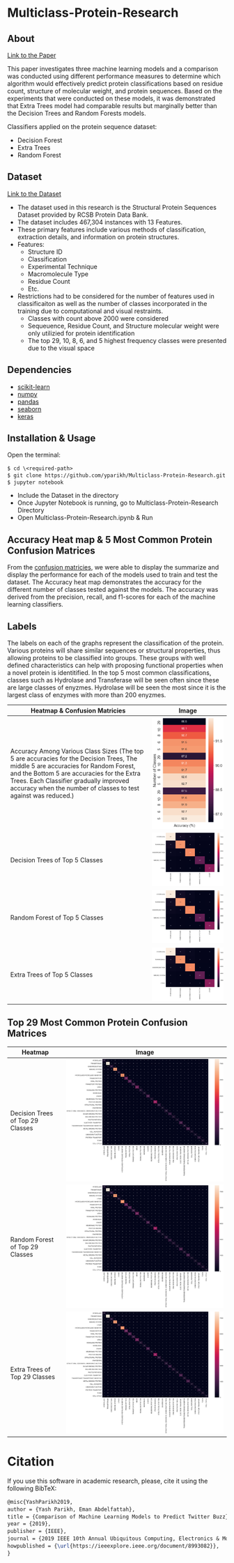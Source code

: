 # Multiclass-Protein-Research
## About

[Link to the Paper](https://ieeexplore.ieee.org/document/8993049)

This paper investigates three machine learning models and a comparison was conducted using different performance measures to determine which algorithm would effectively predict protein classifications based on residue count, structure of molecular weight, and protein sequences. Based on the experiments that were conducted on these models, it was demonstrated that Extra Trees model had comparable results but marginally better than the Decision Trees and Random Forests models.

Classifiers applied on the protein sequence dataset:
* Decision Forest
* Extra Trees
* Random Forest

## Dataset

[Link to the Dataset](https://www.kaggle.com/datasets/shahir/protein-data-set)

- The dataset used in this research is the Structural Protein Sequences Dataset provided by RCSB Protein Data Bank. 
- The dataset includes 467,304 instances with 13 Features. 
- These primary features include various methods of classification, extraction details, and information on protein structures.
- Features:
  - Structure ID
  - Classification
  - Experimental Technique
  - Macromolecule Type
  - Residue Count
  - Etc.
- Restrictions had to be considered for the number of features used in classificaiton as well as the number of classes incorporated in the training due to computational and visual restraints.
  - Classes with count above 2000 were considered
  - Sequeuence, Residue Count, and Structure molecular weight were only utilizied for protein identification
  - The top 29, 10, 8, 6, and 5 highest frequency classes were presented due to the visual space 

## Dependencies
* [scikit-learn](http://scikit-learn.org/stable/)
* [numpy](http://www.numpy.org/)
* [pandas](https://pandas.pydatakeras.org/)
* [seaborn](https://seaborn.pydata.org/)
* [keras](https://keras.io/)

## Installation & Usage

 Open the terminal:
 ```
 $ cd \<required-path>
 $ git clone https://github.com/yparikh/Multiclass-Protein-Research.git
 $ jupyter notebook
 ```
 - Include the Dataset in the directory 
 - Once Jupyter Notebook is running, go to Multiclass-Protein-Research Directory
 - Open Multiclass-Protein-Research.ipynb & Run 

## Accuracy Heat map & 5 Most Common Protein Confusion Matrices 
From the [confusion matricies](https://en.wikipedia.org/wiki/Confusion_matrix), we were able to display the summarize and display the performance for each of the models used to train and test the dataset. The Accuracy heat map demonstrates the accuracy for the different number of classes tested against the models. The accuracy was derived from the precision, recall, and f1-scores for each of the machine learning classifiers. 

## Labels
The labels on each of the graphs represent the classification of the protein. Various proteins will share similar sequences or structural properties, thus  allowing proteins to be classified into groups. These groups with well defined characteristics can help with proposing functional properties when a novel protein is identitified. In the top 5 most common classifications, classes such as Hydrolase and Transferase will be seen often since these are large classes of enyzmes. Hydrolase will be seen the most since it is the largest class of enzymes with more than 200 enyzmes. 


Heatmap & Confusion Matricies  | Image
------------- | -------------
Accuracy Among Various Class Sizes (The top 5 are accuracies for the Decision Trees, The middle 5 are accuracies for Random Forest, and the Bottom 5 are accuracies for the Extra Trees. Each Classifier gradually improved accuracy when the number of classes to test against was reduced.)| ![](/Readme/Heatmap_Accuracy.png)
Decision Trees of Top 5 Classes | ![](/Readme/Heatmap_DecisionTrees.png)
Random Forest of Top 5 Classes | ![](/Readme/Heatmap_RandomForest.png)
Extra Trees of Top 5 Classes | ![](/Readme/Heatmap_ExtraTrees.png)

## Top 29 Most Common Protein Confusion Matrices


Heatmap  | Image
------------- | -------------
Decision Trees of Top 29 Classes | ![](/Readme/Heatmap29_DecisionTrees.png)
Random Forest of Top 29 Classes | ![](/Readme/Heatmap29_RandomForest.png)
Extra Trees of Top 29 Classes | ![](/Readme/Heatmap29_ExtraTrees.png)

# Citation
If you use this software in academic research, please, cite it using the following BibTeX:
```latex
@misc{YashParikh2019,
author = {Yash Parikh, Eman Abdelfattah},
title = {Comparison of Machine Learning Models to Predict Twitter Buzz},
year = {2019},
publisher = {IEEE},
journal = {2019 IEEE 10th Annual Ubiquitous Computing, Electronics & Mobile Communication Conference (UEMCON)},
howpublished = {\url{https://ieeexplore.ieee.org/document/8993082}},
}
```
